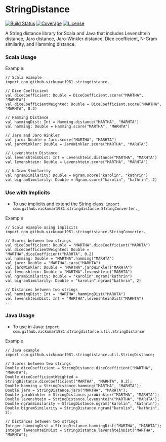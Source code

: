 # StringDistance

[![Build Status](https://api.travis-ci.org/vickumar1981/stringdistance.svg?branch=master)](https://travis-ci.org/vickumar1981/stringdistance/builds) [![Coverage](https://s3.amazonaws.com/assets.coveralls.io/badges/coveralls_100.png)](https://coveralls.io/github/vickumar1981/stringdistance) [![License](https://img.shields.io/badge/License-Apache%202.0-blue.svg)](https://opensource.org/licenses/Apache-2.0)

A String distance library for Scala and Java that includes Levenshtein distance, Jaro distance, Jaro-Winkler distance, Dice coefficient, N-Gram similarity, and Hamming distance.

### Scala Usage

Example:
```
// Scala example
import com.github.vickumar1981.stringdistance._

// Dice Coefficient
val diceCoefficient: Double = DiceCoefficient.score("MARTHA", "MARHTA")
val diceCoefficientWeighted: Double = DiceCoefficient.score("MARTHA", "MARHTA", 0.2)

// Hamming Distance
val hammingDist: Int = Hamming.distance("MARTHA", "MARHTA")
val hamming: Double = Hamming.score("MARTHA", "MARHTA")

// Jaro and Jaro Winkler
val jaro: Double = Jaro.score("MARTHA", "MARHTA")
val jaroWinkler: Double = JaroWinkler.score("MARTHA", "MARHTA")

// Levenshtein Distance
val levenshteinDist: Int = Levenshtein.distance("MARTHA", "MARHTA")
val levenshtein: Double = Levenshtein.score("MARTHA", "MARHTA")

// N-Gram Similarity
val ngramSimilarity: Double = Ngram.score("karolin", "kathrin")
val bigramSimilarity: Double = Ngram.score("karolin", "kathrin", 2)
```

### Use with Implicits
  -  To use implicits and extend the String class:  `import com.github.vickumar1981.stringdistance.StringConverter._`

Example
```
// Scala example using implicits
import com.github.vickumar1981.stringdistance.StringConverter._

// Scores between two strings
val diceCoefficient: Double = "MARTHA".diceCoefficient("MARHTA")
val diceCoefficientWeighted: Double = "MARTHA".diceCoefficient("MARHTA", 0.2)
val hamming: Double = "MARTHA".hamming("MARHTA")
val jaro: Double = "MARTHA".jaro("MARHTA")
val jaroWinkler: Double = "MARTHA".jaroWinkler("MARHTA")
val levenshtein: Double = "MARTHA".levenshtein("MARHTA")
val ngramSimilarity: Double = "karolin".ngram("kathrin")
val bigramSimilarity: Double = "karolin".ngram("kathrin", 2)

// Distances between two strings
val hammingDist: Int = "MARTHA".hammingDist("MARHTA")
val levenshteinDist: Int = "MARTHA".levenshteinDist("MARHTA")
...

```

### Java Usage
  -  To use in Java:  `import com.github.vickumar1981.stringdistance.util.StringDistance`

Example
```
// Java example
import com.github.vickumar1981.stringdistance.util.StringDistance;

// Scores between two strings
Double diceCoefficient = StringDistance.diceCoefficient("MARTHA", "MARHTA");
Double diceCoefficientWeighted = StringDistance.diceCoefficient("MARTHA", "MARHTA", 0.2);
Double hamming = StringDistance.hamming("MARTHA", "MARHTA");
Double jaro = StringDistance.jaro("MARTHA", "MARHTA");
Double jaroWinkler = StringDistance.jaroWinkler("MARTHA", "MARHTA");
Double levenshtein = StringDistance.levenshtein("MARTHA", "MARHTA");
Double ngramSimilarity = StringDistance.ngram("karolin", "kathrin");
Double bigramSimilarity = StringDistance.ngram("karolin", "kathrin", 2);

// Distances between two strings
Integer hammingDist = StringDistance.hammingDist("MARTHA", "MARHTA");
Integer levenshteinDist = StringDistance.levenshteinDist("MARTHA", "MARHTA");
```

